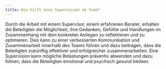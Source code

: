 ```yaml
---
title: Wie hilft eine Supervision im Team?
---
```


Durch die Arbeit mit einem Supervisor, einem erfahrenen Berater, erhalten die Beteiligten die Möglichkeit, ihre Gedanken, Gefühle und Handlungen im Zusammenhang mit dem konkreten Anliegen zu reflektieren und zu optimieren. Dies kann zu einer verbesserten Kommunikation und Zusammenarbeit innerhalb des Teams führen und dazu beitragen, dass die Beteiligten zukünftig effektiver und erfolgreicher zusammenarbeiten. Eine Supervision kann mögliche Belastungen präventiv abwenden und dazu führen, dass die Beteiligten emotional und psychisch gesund bleiben.